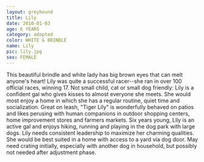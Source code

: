 ```yaml
---
layout: greyhound
title: Lily
date: 2010-01-03
age: 6 YEARS
category: adopted
color: WHITE & BRINDLE
name: Lily
pic: lily.jpg
sex: FEMALE
---
```


This beautiful brindle and white lady has big brown eyes that can melt anyone's heart!  Lily was quite a successful
racer--she ran in over 100 official races, winning 17.  Not small child, cat or small dog friendly: Lily is a confident
gal who gives kisses to almost everyone she meets.  She would most enjoy a home in which she has a regular routine,
quiet time and socialization.  Great on leash, "Tiger Lily" is wonderfully behaved on patios and likes perusing with
human companions in outdoor shopping centers, home improvement stores and farmers markets.  Six years young, Lily is an
active gal and enjoys hiking, running and playing in the dog park with large dogs.  Lily needs consistent leadership to
maximize her charming qualities. She would be best suited in a home with access to a yard via dog door. May need crating
initially, especially with another dog in household, but possibly not needed after adjustment phase.
